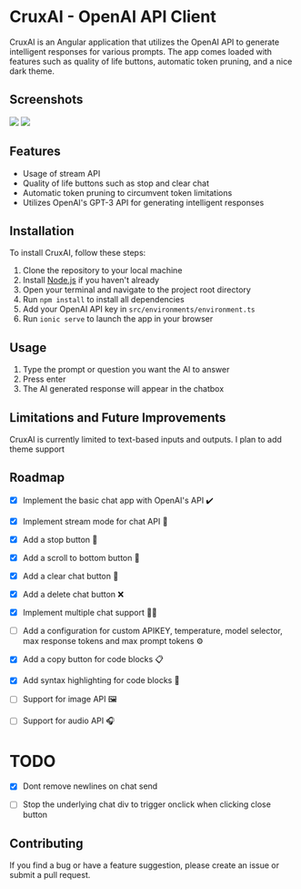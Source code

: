 # CruxAI - OpenAI API Client

CruxAI is an Angular application that utilizes the OpenAI API to generate intelligent responses for various prompts. The app comes loaded with features such as quality of life buttons, automatic token pruning, and a nice dark theme.

## Screenshots

![](https://i.imgur.com/eHH3POo.png)
![](https://i.imgur.com/GJ6aGHb.png)

## Features

- Usage of stream API
- Quality of life buttons such as stop and clear chat
- Automatic token pruning to circumvent token limitations
- Utilizes OpenAI's GPT-3 API for generating intelligent responses

## Installation

To install CruxAI, follow these steps:

1. Clone the repository to your local machine
2. Install [Node.js](https://nodejs.org/en/download/) if you haven't already
3. Open your terminal and navigate to the project root directory
4. Run `npm install` to install all dependencies
5. Add your OpenAI API key in `src/environments/environment.ts`
6. Run `ionic serve` to launch the app in your browser

## Usage

1. Type the prompt or question you want the AI to answer 
2. Press enter
3. The AI generated response will appear in the chatbox

## Limitations and Future Improvements

CruxAI is currently limited to text-based inputs and outputs. I plan to add theme support

## Roadmap

- [x] Implement the basic chat app with OpenAI's API ✔️ 

- [x] Implement stream mode for chat API 🌊 

- [x] Add a stop button 🛑 

- [x] Add a scroll to bottom button 🚀 

- [x] Add a clear chat button 🧹 

- [x] Add a delete chat button ❌ 

- [x] Implement multiple chat support 💬💬 

- [ ] Add a configuration for custom APIKEY, temperature, model selector, max response tokens and max prompt tokens ⚙️ 

- [x] Add a copy button for code blocks 📋 

- [x] Add syntax highlighting for code blocks 🌈 

- [ ] Support for image API 🖼️ 

- [ ] Support for audio API 🎧

# TODO

- [x] Dont remove newlines on chat send

- [ ] Stop the underlying chat div to trigger onclick when clicking close button

## Contributing

If you find a bug or have a feature suggestion, please create an issue or submit a pull request.